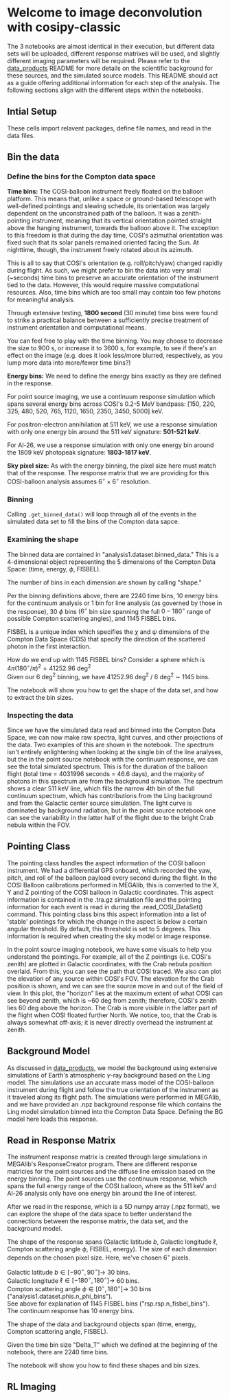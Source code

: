 # Welcome to image deconvolution with cosipy-classic


The 3 notebooks are almost identical in their execution, but different data sets will be uploaded, different response matrixes will be used, and slightly different imaging parameters will be required. Please refer to the [data_products](../data_products) README for more details on the scientific background for these sources, and the simulated source models. This README should act as a guide offering additional information for each step of the analysis. The following sections align with the different steps within the notebooks.

## Intial Setup

These cells import relavent packages, define file names, and read in the data files. 

## Bin the data

### Define the bins for the Compton data space
**Time bins:** The COSI-balloon instrument freely floated on the balloon platform. This means that, unlike a space or ground-based telescope with well-defined pointings and slewing schedule, its orientation was largely dependent on the unconstrained path of the balloon. It was a zenith-pointing instrument, meaning that its vertical orientation pointed straight above the hanging instrument, towards the balloon above it. The exception to this freedom is that during the day time, COSI's azimuthal orientation was fixed such that its solar panels remained oriented facing the Sun. At nighttime, though, the instrument freely rotated about its azimuth. 

This is all to say that COSI's orientation (e.g. roll/pitch/yaw) changed rapidly during flight. As such, we might prefer to bin the data into very small (~seconds) time bins to preserve an accurate orientation of the instrument tied to the data. However, this would require massive computational resources. Also, time bins which are too small may contain too few photons for meaningful analysis. 

Through extensive testing, **1800 second** (30 minute) time bins were found to strike a practical balance between a sufficiently precise treatment of instrument orientation and computational means. 

You can feel free to play with the time binning. You may choose to decrease the size to 900 s, or increase it to 3600 s, for example, to see if there's an effect on the image (e.g. does it look less/more blurred, respectively, as you lump more data into more/fewer time bins?)

**Energy bins:** We need to define the energy bins exactly as they are defined in the response.

For point source imaging, we use a continuum response simulation which spans several energy bins across COSI's 0.2-5 MeV bandpass: [150, 220, 325, 480, 520, 765, 1120, 1650, 2350, 3450, 5000] keV.

For positron-electron annihilation at 511 keV, we use a response simulation with only one energy bin around the 511 keV signature: **501-521 keV**.

For Al-26, we use a response simulation with only one energy bin around the 1809 keV photopeak signature: **1803-1817 keV**.

**Sky pixel size:** As with the energy binning, the pixel size here must match that of the response. The response matrix that we are providing for this COSI-balloon analysis assumes $6^{\circ} \times 6^{\circ}$ resolution.

### Binning
Calling `.get_binned_data()` will loop through all of the events in the simulated data set to fill the bins of the Compton data sapce.

### Examining the shape

The binned data are contained in "analysis1.dataset.binned_data." This is a 4-dimensional object representing the 5 dimensions of the Compton Data Space: (time, energy, $\phi$, FISBEL).

The number of bins in each dimension are shown by calling "shape."

Per the binning definitions above, there are 2240 time bins, 10 energy bins for the continuum analysis or 1 bin for line analysis (as governed by those in the response), 30 $\phi$ bins ($6^{\circ}$ bin size spanning the full $0-180^{\circ}$ range of possible Compton scattering angles), and 1145 FISBEL bins. 

FISBEL is a unique index which specifies the $\chi$ and $\psi$ dimensions of the Compton Data Space (CDS) that specify the direction of the scattered photon in the first interaction. 

How do we end up with 1145 FISBEL bins? Consider a sphere which is $4 \pi( 180^{\circ}/ \pi)^2 = 41252.96 \textrm{ deg}^{2}$ \
Given our $6 \textrm{ deg}^{2}$ binning, we have $41252.96 \textrm{ deg}^{2}$ / $6 \textrm{ deg}^{2}$ $\sim$ 1145 bins.

The notebook will show you how to get the shape of the data set, and how to extract the bin sizes.

### Inspecting the data

Since we have the simulated data read and binned into the Compton Data Space, we can now make raw spectra, light curves, and other projections of the data. Two examples of this are shown in the notebook. The spectrum isn't entirely enlightening when looking at the single bin of the line analyses, but the in the point source notebook with the continuum response, we can see the total simulated spectrum. This is for the duration of the balloon flight (total time = 4031996 seconds = 46.6 days), and the majority of photons in this spectrum are from the background simulation. The spectrum shows a clear 511 keV line, which fills the narrow 4th bin of the full continuum spectrum, which has contributions from the Ling background and from the Galactic center source simulation. The light curve is dominated by background radiation, but in the point source notebook one can see the variability in the latter half of the flight due to the bright Crab nebula within the FOV.

## Pointing Class

The pointing class handles the aspect information of the COSI balloon instrument. We had a differential GPS onboard, which recorded the yaw, pitch, and roll of the balloon payload every second during the flight. In the COSI Balloon calibrations performed in MEGAlib, this is converted to the X, Y and Z pointing of the COSI balloon in Galactic coordinates. This aspect information is contained in the .tra.gz simulation file and the pointing information for each event is read in during the .read_COSI_DataSet() command. This pointing class bins this aspect information into a list of 'stable' pointings for which the change in the aspect is below a certain angular threshold. By default, this threshold is set to 5 degrees. This information is required when creating the sky model or image response.

In the point source imaging notebook, we have some visuals to help you understand the pointings. For example, all of the Z pointings (i.e. COSI's zenith) are plotted in Galactic coordinates, with the Crab nebula position overlaid. From this, you can see the path that COSI traced. We also can plot the elevation of any source within COSI's FOV. The elevation for the Crab position is shown, and we can see the source move in and out of the field of view. In this plot, the "horizon" lies at the maximum extent of what COSI can see beyond zenith, which is ~60 deg from zenith; therefore, COSI's zenith lies 60 deg above the horizon. The Crab is more visible in the latter part of the flight when COSI floated further North. We notice, too, that the Crab is always somewhat off-axis; it is never directly overhead the instrument at zenith.

## Background Model

As discussed in [data_products](../data_products), we model the background using extensive simulations of Earth's atmospheric $\gamma$-ray background based on the Ling model. The simulations use an accurate mass model of the COSI-balloon instrument during flight and follow the true orientation of the instrument as it traveled along its flight path. The simulations were performed in MEGAlib, and we have provided an .npz background response file which contains the Ling model simulation binned into the Compton Data Space. Defining the BG model here loads this response.

## Read in Response Matrix

The instrument response matrix is created through large simulations in MEGAlib's ResponseCreator program. There are different response matricies for the point sources and the diffuse line emission based on the energy binning. The point sources use the continuum response, which spans the full energy range of the COSI balloon, where as the 511 keV and Al-26 analysis only have one energy bin around the line of interest.

After we read in the response, which is a 5D numpy array (.npz format), we can explore the shape of the data space to better understand the connections between the response matrix, the data set, and the background model. 

The shape of the response spans (Galactic latitude $b$, Galactic longitude $\ell$, Compton scattering angle $\phi$,  FISBEL, energy). The size of each dimension depends on the chosen pixel size. Here, we've chosen $6^{\circ}$ pixels. 

Galactic latitude $b \in [-90^{\circ}, 90^{\circ}] \rightarrow$ 30 bins.\
Galactic longitude $\ell \in [-180^{\circ}, 180^{\circ}] \rightarrow$ 60 bins.\
Compton scattering angle $\phi \in [0^{\circ}, 180^{\circ}] \rightarrow$ 30 bins ("analysis1.dataset.phis.n_phi_bins").\
See above for explanation of 1145 FISBEL bins ("rsp.rsp.n_fisbel_bins").\
The continuum response has 10 energy bins.

The shape of the data and background objects span (time, energy, Compton scattering angle, FISBEL).

Given the time bin size "Delta_T" which we defined at the beginning of the notebook, there are 2240 time bins.

The notebook will show you how to find these shapes and bin sizes.

## RL Imaging




